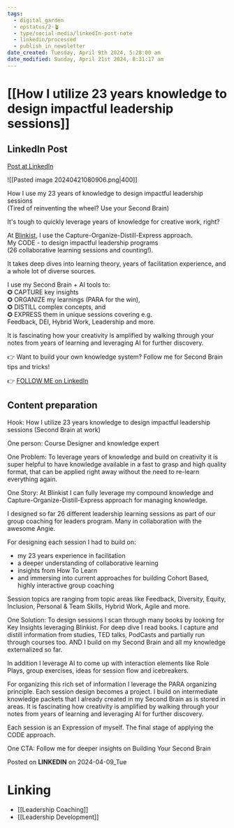 ```yaml
---
tags:
  - digital_garden
  - epstatus/2-🪴
  - type/social-media/linkedIn-post-note
  - linkedin/processed
  - publish_in_newsletter
date_created: Tuesday, April 9th 2024, 5:28:00 am
date_modified: Sunday, April 21st 2024, 8:31:17 am
---
```

# [[How I utilize 23 years knowledge to design impactful leadership sessions]]
## LinkedIn Post
[Post at LinkedIn](https://www.linkedin.com/posts/sebastiankamilli_how-i-use-my-23-years-of-knowledge-to-design-activity-7183357970745831424-TUrs?utm_source=share&utm_medium=member_desktop)

![[Pasted image 20240421080906.png|400]]

How I use my 23 years of knowledge to design impactful leadership sessions  
(Tired of reinventing the wheel? Use your Second Brain)  
  
It's tough to quickly leverage years of knowledge for creative work, right?  
  
At [Blinkist](https://www.linkedin.com/company/blinkist/), I use the Capture-Organize-Distill-Express approach.  
My CODE - to design impactful leadership programs  
(26 collaborative learning sessions and counting!).  
  
It takes deep dives into learning theory, years of facilitation experience, and a whole lot of diverse sources.  
  
I use my Second Brain + AI tools to:  
✪ CAPTURE key insights  
✪ ORGANIZE my learnings (PARA for the win),  
✪ DISTILL complex concepts, and  
✪ EXPRESS them in unique sessions covering e.g.  
Feedback, DEI, Hybrid Work, Leadership and more.  
  
It is fascinating how your creativity is amplified by walking through your notes from years of learning and leveraging AI for further discovery.  
  
👉 Want to build your own knowledge system? Follow me for Second Brain tips and tricks!

👉 [FOLLOW ME on LinkedIn](https://www.linkedin.com/comm/mynetwork/discovery-see-all?usecase=PEOPLE_FOLLOWS&followMember=sebastiankamilli)

## Content preparation

Hook:
How I utilize 23 years knowledge to design impactful leadership sessions
(Second Brain at work)

One person:
Course Designer and knowledge expert

One Problem: 
To leverage years of knowledge and build on creativity it is super helpful to have knowledge available in a fast to grasp and high quality format, that can be applied right away without the need to re-learn everything again.

One Story:
At Blinkist I can fully leverage my compound knowledge and Capture-Organize-Distill-Express approach for managing knowledge. 

I designed so far 26 different leadership learning sessions as part of our group coaching for leaders program. Many in collaboration with the awesome Angie. 

For designing each session I had to build on:
+ my 23 years experience in facilitation
+ a deeper understanding of collaborative learning
+ insights from How To Learn
+ and immersing into current approaches for building Cohort Based, highly interactive group coaching 

Session topics are ranging from topic areas like Feedback, Diversity, Equity, Inclusion, Personal & Team Skills, Hybrid Work, Agile and more. 

One Solution:
To design sessions I scan through many books by looking for Key Insights leveraging Blinkist. For deep dive I read books. I capture and distill information from studies, TED talks, PodCasts and partially run through courses too. AND I build on my Second Brain and all my knowledge externalized so far.

In addition I leverage AI to come up with interaction elements like Role Plays, group exercises, ideas for session flow and icebreakers. 

For organizing this rich set of information I leverage the PARA organizing principle. Each session design becomes a project. I build on intermediate knowledge packets that I already created in my Second Brain as is stored in areas. It is fascinating how creativity is amplified by walking through your notes from years of learning and leveraging AI for further discovery.

Each session is an Expression of myself. The final stage of applying the CODE approach. 

One CTA:
Follow me for deeper insights on Building Your Second Brain

Posted on **LINKEDIN** on 2024-04-09_Tue
# Linking
+ [[Leadership Coaching]]
+ [[Leadership Development]]